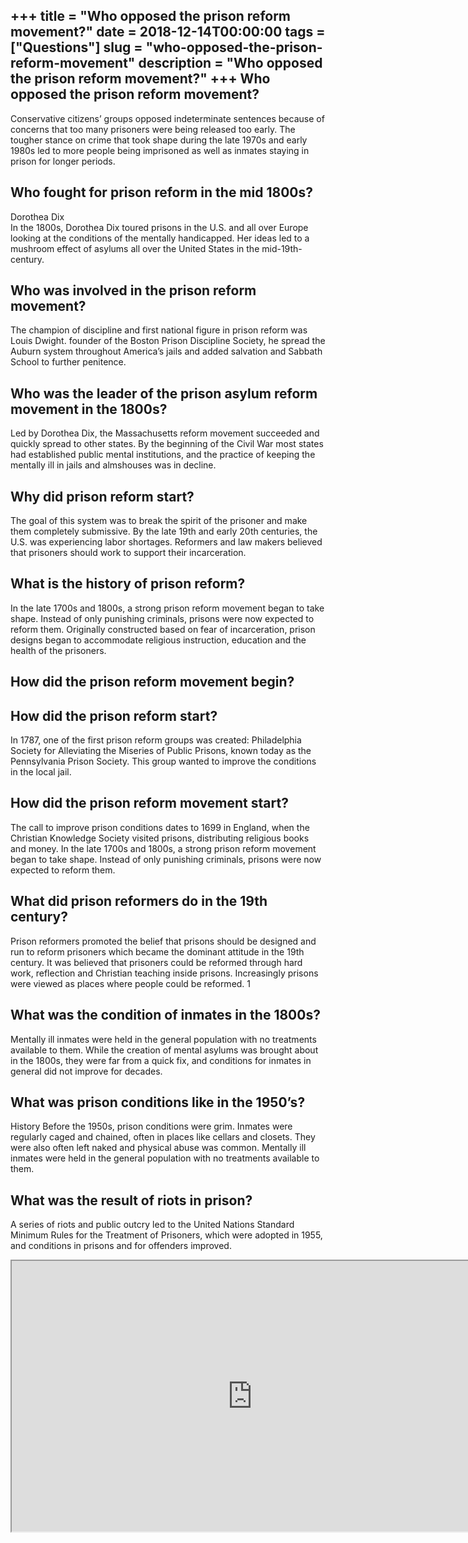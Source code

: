 +++
title = "Who opposed the prison reform movement?"
date = 2018-12-14T00:00:00
tags = ["Questions"]
slug = "who-opposed-the-prison-reform-movement"
description = "Who opposed the prison reform movement?"
+++
Who opposed the prison reform movement?
---------------------------------------

Conservative citizens’ groups opposed indeterminate sentences because of concerns that too many prisoners were being released too early. The tougher stance on crime that took shape during the late 1970s and early 1980s led to more people being imprisoned as well as inmates staying in prison for longer periods.

Who fought for prison reform in the mid 1800s?
----------------------------------------------

Dorothea Dix  
In the 1800s, Dorothea Dix toured prisons in the U.S. and all over Europe looking at the conditions of the mentally handicapped. Her ideas led to a mushroom effect of asylums all over the United States in the mid-19th-century.

Who was involved in the prison reform movement?
-----------------------------------------------

The champion of discipline and first national figure in prison reform was Louis Dwight. founder of the Boston Prison Discipline Society, he spread the Auburn system throughout America’s jails and added salvation and Sabbath School to further penitence.

Who was the leader of the prison asylum reform movement in the 1800s?
---------------------------------------------------------------------

Led by Dorothea Dix, the Massachusetts reform movement succeeded and quickly spread to other states. By the beginning of the Civil War most states had established public mental institutions, and the practice of keeping the mentally ill in jails and almshouses was in decline.

Why did prison reform start?
----------------------------

The goal of this system was to break the spirit of the prisoner and make them completely submissive. By the late 19th and early 20th centuries, the U.S. was experiencing labor shortages. Reformers and law makers believed that prisoners should work to support their incarceration.

What is the history of prison reform?
-------------------------------------

In the late 1700s and 1800s, a strong prison reform movement began to take shape. Instead of only punishing criminals, prisons were now expected to reform them. Originally constructed based on fear of incarceration, prison designs began to accommodate religious instruction, education and the health of the prisoners.

How did the prison reform movement begin?
-----------------------------------------

How did the prison reform start?
--------------------------------

In 1787, one of the first prison reform groups was created: Philadelphia Society for Alleviating the Miseries of Public Prisons, known today as the Pennsylvania Prison Society. This group wanted to improve the conditions in the local jail.

How did the prison reform movement start?
-----------------------------------------

The call to improve prison conditions dates to 1699 in England, when the Christian Knowledge Society visited prisons, distributing religious books and money. In the late 1700s and 1800s, a strong prison reform movement began to take shape. Instead of only punishing criminals, prisons were now expected to reform them.

What did prison reformers do in the 19th century?
-------------------------------------------------

Prison reformers promoted the belief that prisons should be designed and run to reform prisoners which became the dominant attitude in the 19th century. It was believed that prisoners could be reformed through hard work, reflection and Christian teaching inside prisons. Increasingly prisons were viewed as places where people could be reformed. 1

What was the condition of inmates in the 1800s?
-----------------------------------------------

Mentally ill inmates were held in the general population with no treatments available to them. While the creation of mental asylums was brought about in the 1800s, they were far from a quick fix, and conditions for inmates in general did not improve for decades.

What was prison conditions like in the 1950’s?
----------------------------------------------

History Before the 1950s, prison conditions were grim. Inmates were regularly caged and chained, often in places like cellars and closets. They were also often left naked and physical abuse was common. Mentally ill inmates were held in the general population with no treatments available to them.

What was the result of riots in prison?
---------------------------------------

A series of riots and public outcry led to the United Nations Standard Minimum Rules for the Treatment of Prisoners, which were adopted in 1955, and conditions in prisons and for offenders improved.

<iframe allow="accelerometer; autoplay; clipboard-write; encrypted-media; gyroscope; picture-in-picture" allowfullscreen="" class="__youtube_prefs__  epyt-is-override  no-lazyload" data-no-lazy="1" data-origheight="433" data-origwidth="770" data-skipgform_ajax_framebjll="" height="433" id="_ytid_59289" loading="lazy" src="https://www.youtube.com/embed/j8I749MuYbA?enablejsapi=1&autoplay=0&cc_load_policy=0&cc_lang_pref=&iv_load_policy=1&loop=0&modestbranding=0&rel=1&fs=1&playsinline=0&autohide=2&theme=dark&color=red&controls=1&" title="YouTube player" width="770"></iframe>